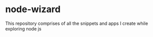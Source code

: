 # node-wizard
This repository comprises of all the snippets and apps I create while exploring node js
